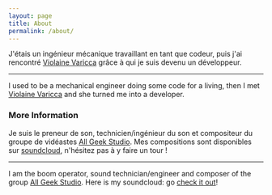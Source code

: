 ```yaml
---
layout: page
title: About
permalink: /about/
---
```

J'étais un ingénieur mécanique travaillant en tant que codeur, puis j'ai rencontré [Violaine Varicca](https://vvaricca.github.io/) grâce à qui je suis devenu un développeur.

-----

I used to be a mechanical engineer doing some code for a living, then I met [Violaine Varicca](https://vvaricca.github.io/) and she turned me into a developer.

### More Information

Je suis le preneur de son, technicien/ingénieur du son et compositeur du groupe de vidéastes [All Geek Studio](https://www.youtube.com/c/allgeekstudiotv).
Mes compositions sont disponibles sur [soundcloud](https://soundcloud.com/lucien-bill-1), n'hésitez pas à y faire un tour !

-----

I am the boom operator, sound technician/engineer and composer of the group [All Geek Studio](https://www.youtube.com/c/allgeekstudiotv).
Here is my soundcloud: go [check it out](https://soundcloud.com/lucien-bill-1)! 
